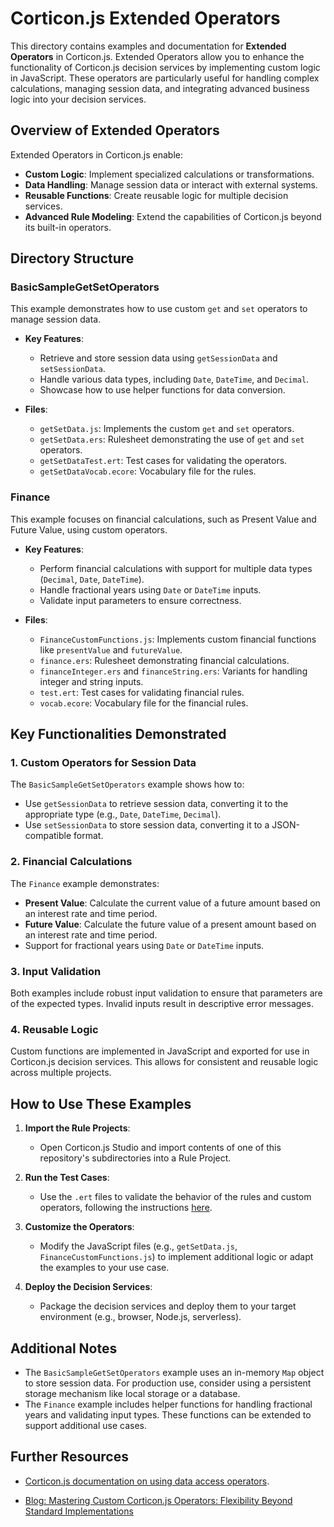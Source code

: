 # Corticon.js Extended Operators

This directory contains examples and documentation for **Extended Operators** in Corticon.js. Extended Operators allow you to enhance the functionality of Corticon.js decision services by implementing custom logic in JavaScript. These operators are particularly useful for handling complex calculations, managing session data, and integrating advanced business logic into your decision services.

## Overview of Extended Operators

Extended Operators in Corticon.js enable:
- **Custom Logic**: Implement specialized calculations or transformations.
- **Data Handling**: Manage session data or interact with external systems.
- **Reusable Functions**: Create reusable logic for multiple decision services.
- **Advanced Rule Modeling**: Extend the capabilities of Corticon.js beyond its built-in operators.

## Directory Structure

### **BasicSampleGetSetOperators**
This example demonstrates how to use custom `get` and `set` operators to manage session data.

- **Key Features**:
  - Retrieve and store session data using `getSessionData` and `setSessionData`.
  - Handle various data types, including `Date`, `DateTime`, and `Decimal`.
  - Showcase how to use helper functions for data conversion.

- **Files**:
  - `getSetData.js`: Implements the custom `get` and `set` operators.
  - `getSetData.ers`: Rulesheet demonstrating the use of `get` and `set` operators.
  - `getSetDataTest.ert`: Test cases for validating the operators.
  - `getSetDataVocab.ecore`: Vocabulary file for the rules.

### **Finance**
This example focuses on financial calculations, such as Present Value and Future Value, using custom operators.

- **Key Features**:
  - Perform financial calculations with support for multiple data types (`Decimal`, `Date`, `DateTime`).
  - Handle fractional years using `Date` or `DateTime` inputs.
  - Validate input parameters to ensure correctness.

- **Files**:
  - `FinanceCustomFunctions.js`: Implements custom financial functions like `presentValue` and `futureValue`.
  - `finance.ers`: Rulesheet demonstrating financial calculations.
  - `financeInteger.ers` and `financeString.ers`: Variants for handling integer and string inputs.
  - `test.ert`: Test cases for validating financial rules.
  - `vocab.ecore`: Vocabulary file for the financial rules.

## Key Functionalities Demonstrated

### **1. Custom Operators for Session Data**
The `BasicSampleGetSetOperators` example shows how to:
- Use `getSessionData` to retrieve session data, converting it to the appropriate type (e.g., `Date`, `DateTime`, `Decimal`).
- Use `setSessionData` to store session data, converting it to a JSON-compatible format.

### **2. Financial Calculations**
The `Finance` example demonstrates:
- **Present Value**: Calculate the current value of a future amount based on an interest rate and time period.
- **Future Value**: Calculate the future value of a present amount based on an interest rate and time period.
- Support for fractional years using `Date` or `DateTime` inputs.

### **3. Input Validation**
Both examples include robust input validation to ensure that parameters are of the expected types. Invalid inputs result in descriptive error messages.

### **4. Reusable Logic**
Custom functions are implemented in JavaScript and exported for use in Corticon.js decision services. This allows for consistent and reusable logic across multiple projects.

## How to Use These Examples

1. **Import the Rule Projects**:
   - Open Corticon.js Studio and import contents of one of this repository's subdirectories into a Rule Project.

2. **Run the Test Cases**:
   - Use the `.ert` files to validate the behavior of the rules and custom operators, following the instructions [here](https://docs.progress.com/bundle/corticon-js-integration/page/Customized-data-access-operators.html#:~:text=How%20to%20set%20a%20mock%20implementation%20for%20the%20Studio%20tester). 

3. **Customize the Operators**:
   - Modify the JavaScript files (e.g., `getSetData.js`, `FinanceCustomFunctions.js`) to implement additional logic or adapt the examples to your use case.

4. **Deploy the Decision Services**:
   - Package the decision services and deploy them to your target environment (e.g., browser, Node.js, serverless).

## Additional Notes

- The `BasicSampleGetSetOperators` example uses an in-memory `Map` object to store session data. For production use, consider using a persistent storage mechanism like local storage or a database.
- The `Finance` example includes helper functions for handling fractional years and validating input types. These functions can be extended to support additional use cases.

## Further Resources 
-  [Corticon.js documentation on using data access operators](https://docs.progress.com/bundle/corticon-js-integration/page/About-Corticon.js-integration.html).

- [Blog: Mastering Custom Corticon.js Operators: Flexibility Beyond Standard Implementations]((https://www.progress.com/blogs/mastering-custom-corticon-operators-flexibility-beyond-standard-implementations))